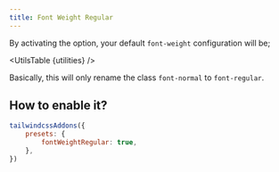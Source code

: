 ```yaml
---
title: Font Weight Regular
---
```


<script>
	import UtilsTable from '$lib/UtilsTable.svelte'
	import fontWeightRegular from 'tailwindcss-addons/src/presets/fontWeightRegular.cjs'
	let utilities = fontWeightRegular.theme.fontWeight;
	utilities = Object.entries(utilities).map(u => {
		return [`font-${u[0]}`, { 'font-weight': u[1] }]
	})
	utilities = Object.fromEntries(utilities)
</script>

By activating the option, your default `font-weight` configuration will be;

<UtilsTable {utilities} />

Basically, this will only rename the class `font-normal` to `font-regular`.

## How to enable it?

```js
tailwindcssAddons({
    presets: {
        fontWeightRegular: true,
    },
})
```

